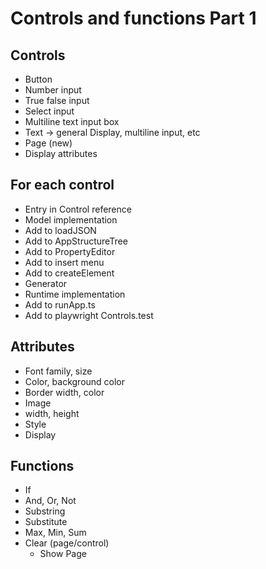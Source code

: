 Controls and functions Part 1
==============================

Controls
--------

  - Button
  - Number input
  - True false input
  - Select input
  - Multiline text input box
  - Text -> general Display, multiline input, etc
  - Page (new)
- Display attributes

For each control
----------------
- Entry in Control reference
- Model implementation
- Add to loadJSON
- Add to AppStructureTree
- Add to PropertyEditor
- Add to insert menu
- Add to createElement
- Generator
- Runtime implementation
- Add to runApp.ts
- Add to playwright Controls.test

Attributes
----------
- Font family, size
- Color, background color
- Border width, color
- Image
- width, height
- Style
- Display

Functions
---------

  - If
  - And, Or, Not
  - Substring
  - Substitute
  - Max, Min, Sum
- Clear (page/control)
  - Show Page
